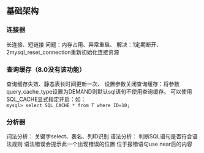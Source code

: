 ## 基础架构

### 连接器
长连接、短链接
问题：内存占用、异常重启、
解决：1定期断开、2mysql_reset_connection重新初始化连接资源

### 查询缓存（8.0没有该功能）
查询缓存失效、静态表长时间更新一次、
设置参数关闭查询缓存：将参数query_cache_type设置为DEMAND则默认sql语句不使用查询缓存。
可以使用SQL_CACHE显式指定开启：如：  
`mysql> select SQL_CACHE * from T where ID=10;`  
### 分析器
词法分析：  关键字select、表名、列ID识别
语法分析：  判断SQL语句是否符合语法规则  语法错误会提示此一个出现错误的位置 位于报错语句use near后的内容